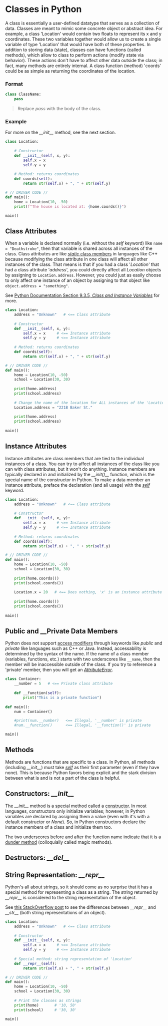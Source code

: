 # Classes in Python
A class is essentially a user-defined datatype that serves as a collection of data. 
Classes are meant to mimic some concrete object or abstract idea. For example, a class 'Location' would contain two floats to represent its x and y coordinates.
These two variables together would allow us to create a single variable of type 'Location' that would have both of these properties. In addition to storing data (state), 
classes can have functions (called methods), which allow to class to perform actions (modify state via behavior). These actions don't have to affect other data outside 
the class; in fact, many methods are entirely internal. A class function (method) 'coords' could be as simple as returning the coordinates of the location.

### Format
```Python
class ClassName:
    pass
```
> Replace _pass_ with the body of the class.

### Example
For more on the _\_\_init\_\__ method, see the next section.

```Python
class Location:
    
    # Constructor
    def __init__(self, x, y):
        self.x = x
        self.y = y
    
    # Method: returns coordinates
    def coords(self):
        return str(self.x) + ", " + str(self.y)

# // DRIVER CODE //
def main():
    home = Location(10, -50)
    print(f"The house is located at: {home.coords()}")

main()
```

## Class Attributes
When a variable is declared normally (i.e. without the _self_ keyword) like `name = "Deathstroke"`, then that variable is shared across all instances of the class.
Class attributes are like [_static_ class members](https://www.tutorialspoint.com/cplusplus/cpp_static_members.htm) in languages like C++ because modifying the class
attribute in one class will affect all other instances of the class. That means is that if you had a class '_Location_' that had a class attribute '_address_', you could 
directly affect all _Location_ objects by assigning to `Location.address`. However, you could just as easily choose to only affect one instance of an object by assigning 
to that object like `object.address = "something"`.

See [Python Documentation Section 9.3.5, _Class and Instance Variables_](https://docs.python.org/3/tutorial/classes.html#class-and-instance-variables) for more.
```Python
class Location:
    address = "Unknown"   # <== Class attribute
    
    # Constructor
    def __init__(self, x, y): 
        self.x = x     # <== Instance attribute
        self.y = y     # <== Instance attribute
    
    # Method: returns coordinates
    def coords(self):
        return str(self.x) + ", " + str(self.y)

# // DRIVER CODE //
def main():
    home = Location(10, -50)
    school = Location(30, 30)
    
    print(home.address)
    print(school.address)
    
    # Change the name of the location for ALL instances of the 'Location' class
    Location.address = "221B Baker St."
    
    print(home.address)
    print(school.address)
    
main()
```

## Instance Attributes
Instance attributes are class members that are tied to the individual instances of a class. You can try to affect all instances of the class like you can with
class attributes, but it won't do anything. Instance members are typically declared in and initialized by the  _\_\_init()\_\__ function, which is the special name of
the constructor in Python. To make a data member an instance attribute, preface the declaration (and all usage) with the [_self_](https://www.geeksforgeeks.org/self-in-python-class/) keyword.

```Python
class Location:
    address = "Unknown"   # <== Class attribute
    
    # Constructor
    def __init__(self, x, y): 
        self.x = x     # <== Instance attribute
        self.y = y     # <== Instance attribute
    
    # Method: returns coordinates
    def coords(self):
        return str(self.x) + ", " + str(self.y)

# // DRIVER CODE //
def main():
    home = Location(10, -50)
    school = Location(30, 30)
    
    print(home.coords())
    print(school.coords())
    
    Location.x = 20   # <== Does nothing, 'x' is an instance attribute
    
    print(home.coords())
    print(school.coords())
    
main()
```

## Public and \_\_Private Data Members
Python does not support [access modifiers](https://www.geeksforgeeks.org/access-modifiers-in-c/) through keywords like _public_ and _private_ like languages such as 
C++ or Java. Instead, accessability is determined by the syntax of the name. If the name of a class member (variables, functions, etc.) starts with two underscores 
like `__name`, then the member will be inaccessible outside of the class. If you try to reference a 'private' member, then you will get an [_AttributeError_](https://www.geeksforgeeks.org/python-attributeerror/).

```Python
class Container:
    __number = 5   # <== Private class attribute
    
    def __function(self):
        print("This is a private function")
  
def main():  
    num = Container()

    #print(num.__number)   <== Illegal, '__number' is private
    #num.__function()      <== Illegal, '__function()' is private

main()
```

## Methods
Methods are functions that are specific to a class. In Python, all methods (including _\_\_init\_\__) must take [_self_](https://www.programiz.com/article/python-self-why) 
as their first parameter (even if they have none). This is because Python favors being explicit and the stark division between what is and is not a part of the class is helpful.

## Constructors: _\_\_init\_\__
The  _\_\_init\_\__ method is a special method called a [constructor](https://www.geeksforgeeks.org/constructors-in-python/). In most languages, constructors
only initialize variables; however, in Python variables are declared by assigning them a value (even with it's with a default constructor or _None_). So, in Python 
constructors declare the instance members of a class and initialize them too.

The two underscores before and after the function name indicate that it is a [dunder method](https://www.geeksforgeeks.org/dunder-magic-methods-python/) (colloquially called
magic methods).

## Destructors: _\_\_del\_\__

## String Representation: _\_\_repr\_\__
Python's all about strings, so it should come as no surprise that it has a special method for representing a class as a string. The string returned by _\_\_repr\_\__
is considered to the string representation of the object. 

See [this StackOverflow post](https://stackoverflow.com/questions/1436703/what-is-the-difference-between-str-and-repr) to see the differences between _\_\_repr\_\__ and _\_\_str\_\__ (both string representations of an object).
```Python
class Location:
    address = "Unknown"   # <== Class attribute
    
    # Constructor
    def __init__(self, x, y): 
        self.x = x     # <== Instance attribute
        self.y = y     # <== Instance attribute
    
    # Special method: string representation of 'Location'
    def __repr__(self):
        return str(self.x) + ", " + str(self.y)

# // DRIVER CODE //
def main():
    home = Location(10, -50)
    school = Location(30, 30)
    
    # Print the classes as strings
    print(home)       # '10, 50'
    print(school)     # '30, 30'
    
main()
```
